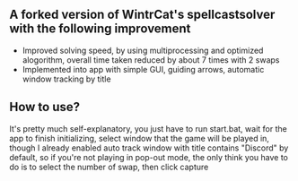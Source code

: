 ## A forked version of WintrCat's spellcastsolver with the following improvement
- Improved solving speed, by using multiprocessing and optimized alogorithm, overall time taken reduced by about 7 times with 2 swaps
- Implemented into app with simple GUI, guiding arrows, automatic window tracking by title

## How to use?
It's pretty much self-explanatory, you just have to run start.bat, wait for the app to finish initializing, select window that the game will be played in, though I already enabled auto track window with title contains "Discord" by default, so if you're not playing in pop-out mode, the only think you have to do is to select the number of swap, then click capture
